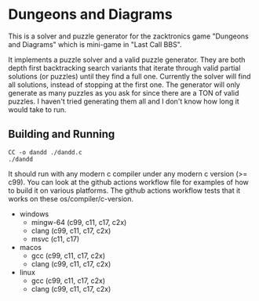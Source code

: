 # Dungeons and Diagrams

This is a solver and puzzle generator for the zacktronics game "Dungeons and Diagrams" which is mini-game in "Last Call BBS".

It implements a puzzle solver and a valid puzzle generator. They are both depth first backtracking search variants that iterate through valid partial solutions (or puzzles) until they find a full one.
Currently the solver will find all solutions, instead of stopping at the first one. The generator will only generate as many puzzles as you ask for since there are a TON of valid puzzles. I haven't tried generating them all and I don't know how long it would take to run.

## Building and Running
```
CC -o dandd ./dandd.c
./dandd
```

It should run with any modern c compiler under any modern c version (>= c99). You can look at the github actions workflow file for examples of how to build it on various platforms. The github actions workflow tests that it works on these os/compiler/c-version.
* windows
  * mingw-64 (c99, c11, c17, c2x)
  * clang (c99, c11, c17, c2x)
  * msvc (c11, c17)
* macos
  * gcc (c99, c11, c17, c2x)
  * clang (c99, c11, c17, c2x)
* linux
  * gcc (c99, c11, c17, c2x)
  * clang (c99, c11, c17, c2x)
